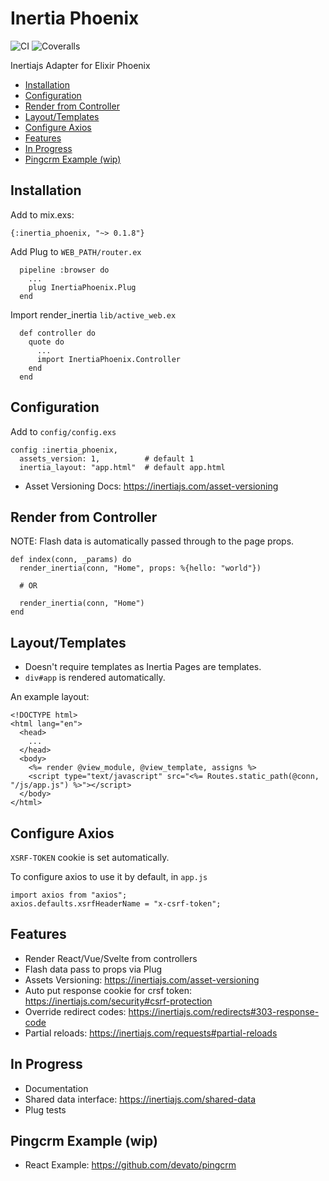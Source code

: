 # Inertia Phoenix

![CI](https://github.com/devato/inertia_phoenix/workflows/CI/badge.svg)
![Coveralls](https://img.shields.io/coveralls/github/devato/inertia_phoenix)

Inertiajs Adapter for Elixir Phoenix

<!-- START doctoc generated TOC please keep comment here to allow auto update -->
<!-- DON'T EDIT THIS SECTION, INSTEAD RE-RUN doctoc TO UPDATE -->


- [Installation](#installation)
- [Configuration](#configuration)
- [Render from Controller](#render-from-controller)
- [Layout/Templates](#layouttemplates)
- [Configure Axios](#configure-axios)
- [Features](#features)
- [In Progress](#in-progress)
- [Pingcrm Example (wip)](#pingcrm-example-wip)

<!-- END doctoc generated TOC please keep comment here to allow auto update -->

## Installation

Add to mix.exs:
```
{:inertia_phoenix, "~> 0.1.8"}
```

Add Plug to `WEB_PATH/router.ex`
```
  pipeline :browser do
    ...
    plug InertiaPhoenix.Plug
  end
```

Import render_inertia `lib/active_web.ex`
```
  def controller do
    quote do
      ...
      import InertiaPhoenix.Controller
    end
  end
```

## Configuration

Add to `config/config.exs`

```
config :inertia_phoenix,
  assets_version: 1,          # default 1
  inertia_layout: "app.html"  # default app.html
```

- Asset Versioning Docs: https://inertiajs.com/asset-versioning

## Render from Controller

NOTE: Flash data is automatically passed through to the page props.

```
def index(conn, _params) do
  render_inertia(conn, "Home", props: %{hello: "world"})

  # OR

  render_inertia(conn, "Home")
end
```

## Layout/Templates

- Doesn't require templates as Inertia Pages are templates.
- `div#app` is rendered automatically.

An example layout:

```
<!DOCTYPE html>
<html lang="en">
  <head>
    ...
  </head>
  <body>
    <%= render @view_module, @view_template, assigns %>
    <script type="text/javascript" src="<%= Routes.static_path(@conn, "/js/app.js") %>"></script>
  </body>
</html>
```

## Configure Axios

`XSRF-TOKEN` cookie is set automatically.

To configure axios to use it by default, in `app.js`
```
import axios from "axios";
axios.defaults.xsrfHeaderName = "x-csrf-token";
```

## Features

- Render React/Vue/Svelte from controllers
- Flash data pass to props via Plug
- Assets Versioning: https://inertiajs.com/asset-versioning
- Auto put response cookie for crsf token: https://inertiajs.com/security#csrf-protection
- Override redirect codes: https://inertiajs.com/redirects#303-response-code
- Partial reloads: https://inertiajs.com/requests#partial-reloads

## In Progress

- Documentation
- Shared data interface: https://inertiajs.com/shared-data
- Plug tests

## Pingcrm Example (wip)

- React Example: https://github.com/devato/pingcrm

